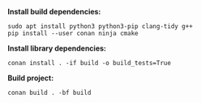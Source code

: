 
**Install build dependencies:**
```shell
sudo apt install python3 python3-pip clang-tidy g++
pip install --user conan ninja cmake
```

**Install library dependencies:**
```shell
conan install . -if build -o build_tests=True
```

**Build project:**
```shell
conan build . -bf build
```
